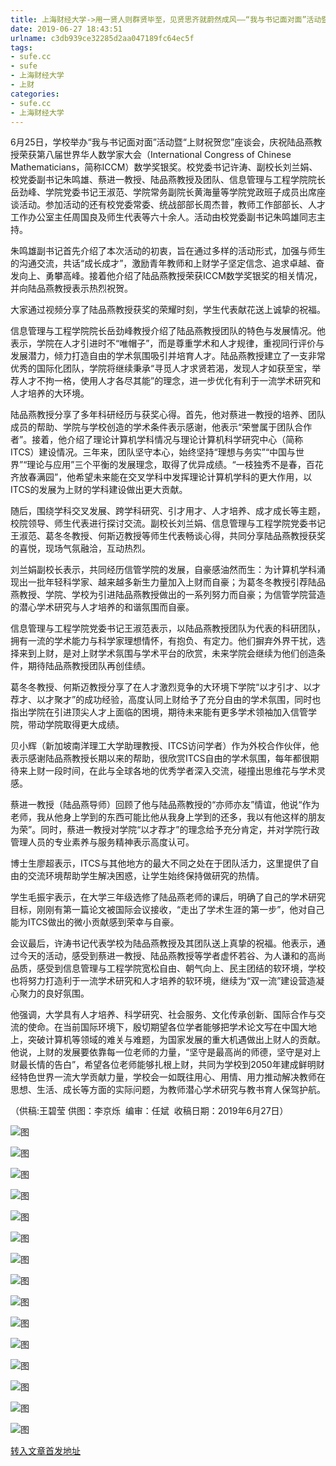 ```yaml
---
title: 上海财经大学->用一贤人则群贤毕至，见贤思齐就蔚然成风——“我与书记面对面”活动暨“上财祝贺您”座谈会举办 | sufe.cc
date: 2019-06-27 18:43:51
urlname: c3db939ce32285d2aa047189fc64ec5f
tags: 
- sufe.cc
- sufe
- 上海财经大学
- 上财
categories:
- sufe.cc
- 上海财经大学
---
```



6月25日，学校举办“我与书记面对面”活动暨“上财祝贺您”座谈会，庆祝陆品燕教授荣获第八届世界华人数学家大会（International Congress of Chinese Mathematicians，简称ICCM）数学奖银奖。校党委书记许涛、副校长刘兰娟、校党委副书记朱鸣雄、蔡进一教授、陆品燕教授及团队、信息管理与工程学院院长岳劲峰、学院党委书记王淑范、学院常务副院长黄海量等学院党政班子成员出席座谈活动。参加活动的还有校党委常委、统战部部长周杰普，教师工作部部长、人才工作办公室主任周国良及师生代表等六十余人。活动由校党委副书记朱鸣雄同志主持。

朱鸣雄副书记首先介绍了本次活动的初衷，旨在通过多样的活动形式，加强与师生的沟通交流，共话“成长成才”，激励青年教师和上财学子坚定信念、追求卓越、奋发向上、勇攀高峰。接着他介绍了陆品燕教授荣获ICCM数学奖银奖的相关情况，并向陆品燕教授表示热烈祝贺。

大家通过视频分享了陆品燕教授获奖的荣耀时刻，学生代表献花送上诚挚的祝福。

信息管理与工程学院院长岳劲峰教授介绍了陆品燕教授团队的特色与发展情况。他表示，学院在人才引进时不“唯帽子”，而是尊重学术和人才规律，重视同行评价与发展潜力，倾力打造自由的学术氛围吸引并培育人才。陆品燕教授建立了一支非常优秀的国际化团队，学院将继续秉承“寻觅人才求贤若渴，发现人才如获至宝，举荐人才不拘一格，使用人才各尽其能”的理念，进一步优化有利于一流学术研究和人才培养的大环境。

陆品燕教授分享了多年科研经历与获奖心得。首先，他对蔡进一教授的培养、团队成员的帮助、学院与学校创造的学术条件表示感谢，他表示“荣誉属于团队合作者”。接着，他介绍了理论计算机学科情况与理论计算机科学研究中心（简称ITCS）建设情况。三年来，团队坚守本心，始终坚持“理想与务实”“中国与世界”“理论与应用”三个平衡的发展理念，取得了优异成绩。“一枝独秀不是春，百花齐放春满园”，他希望未来能在交叉学科中发挥理论计算机学科的更大作用，以ITCS的发展为上财的学科建设做出更大贡献。

随后，围绕学科交叉发展、跨学科研究、引才用才、人才培养、成才成长等主题，校院领导、师生代表进行探讨交流。副校长刘兰娟、信息管理与工程学院党委书记王淑范、葛冬冬教授、何斯迈教授等师生代表畅谈心得，共同分享陆品燕教授获奖的喜悦，现场气氛融洽，互动热烈。

刘兰娟副校长表示，共同经历信管学院的发展，自豪感油然而生：为计算机学科涌现出一批年轻科学家、越来越多新生力量加入上财而自豪；为葛冬冬教授引荐陆品燕教授、学院、学校为引进陆品燕教授做出的一系列努力而自豪；为信管学院营造的潜心学术研究与人才培养的和谐氛围而自豪。

信息管理与工程学院党委书记王淑范表示，以陆品燕教授团队为代表的科研团队，拥有一流的学术能力与科学家理想情怀，有抱负、有定力。他们摒弃外界干扰，选择来到上财，是对上财学术氛围与学术平台的欣赏，未来学院会继续为他们创造条件，期待陆品燕教授团队再创佳绩。

葛冬冬教授、何斯迈教授分享了在人才激烈竞争的大环境下学院“以才引才、以才荐才、以才聚才”的成功经验，高度认同上财给予了充分自由的学术氛围，同时也指出学院在引进顶尖人才上面临的困境，期待未来能有更多学术领袖加入信管学院，带动学院取得更大成绩。

贝小辉（新加坡南洋理工大学助理教授、ITCS访问学者）作为外校合作伙伴，他表示感谢陆品燕教授长期以来的帮助，很欣赏ITCS自由的学术氛围，每年都很期待来上财一段时间，在此与全球各地的优秀学者深入交流，碰撞出思维花与学术灵感。

蔡进一教授（陆品燕导师）回顾了他与陆品燕教授的“亦师亦友”情谊，他说“作为老师，我从他身上学到的东西可能比他从我身上学到的还多，我以有他这样的朋友为荣”。同时，蔡进一教授对学院“以才荐才”的理念给予充分肯定，并对学院行政管理人员的专业素养与服务精神表示高度认可。

博士生廖超表示，ITCS与其他地方的最大不同之处在于团队活力，这里提供了自由的交流环境帮助学生解决困惑，让学生始终保持做研究的热情。

学生毛振宇表示，在大学三年级选修了陆品燕老师的课后，明确了自己的学术研究目标，刚刚有第一篇论文被国际会议接收，“走出了学术生涯的第一步”，他对自己能为ITCS做出的微小贡献感到荣幸与自豪。

会议最后，许涛书记代表学校为陆品燕教授及其团队送上真挚的祝福。他表示，通过今天的活动，感受到蔡进一教授、陆品燕教授等学者虚怀若谷、为人谦和的高尚品质，感受到信息管理与工程学院宽松自由、朝气向上、民主团结的软环境，学校也将努力打造利于一流学术研究和人才培养的软环境，继续为“双一流”建设营造凝心聚力的良好氛围。

他强调，大学具有人才培养、科学研究、社会服务、文化传承创新、国际合作与交流的使命。在当前国际环境下，殷切期望各位学者能够把学术论文写在中国大地上，突破计算机等领域的难关与难题，为国家发展的重大机遇做出上财人的贡献。他说，上财的发展要依靠每一位老师的力量，“坚守是最高尚的师德，坚守是对上财最长情的告白”，希望各位老师能够扎根上财，共同为学校到2050年建成鲜明财经特色世界一流大学贡献力量，学校会一如既往用心、用情、用力推动解决教师在思想、生活、成长等方面的实际问题，为教师潜心学术研究与教书育人保驾护航。

（供稿:王碧莹 供图：李京烁  编审：任斌  收稿日期：2019年6月27日）



![图](http://news.sufe.edu.cn/_upload/article/images/e9/56/683dab304b509b7cadf91ed1fdf0/f33861f2-5cd1-41a7-a758-9c0eb953f2e2.png)

![图](http://news.sufe.edu.cn/_upload/article/images/e9/56/683dab304b509b7cadf91ed1fdf0/79fad1b9-e9c6-4311-9aab-911d6e672d75.png)

![图](http://news.sufe.edu.cn/_upload/article/images/e9/56/683dab304b509b7cadf91ed1fdf0/91cec38d-a23d-4b41-a8f4-fbc98e017e62.png)

![图](http://news.sufe.edu.cn/_upload/article/images/e9/56/683dab304b509b7cadf91ed1fdf0/07033e04-d70c-4bc5-96fd-4d3df8174b5c.png)

![图](http://news.sufe.edu.cn/_upload/article/images/e9/56/683dab304b509b7cadf91ed1fdf0/1b92336e-7642-419b-96da-9911f32e37f9.png)

![图](http://news.sufe.edu.cn/_upload/article/images/e9/56/683dab304b509b7cadf91ed1fdf0/f002ceba-69c4-4b4e-90d9-6e4448c2bf07.png)

![图](http://news.sufe.edu.cn/_upload/article/images/e9/56/683dab304b509b7cadf91ed1fdf0/2d416b50-46dc-498f-85f3-a6dfc954326f.png)

![图](http://news.sufe.edu.cn/_upload/article/images/e9/56/683dab304b509b7cadf91ed1fdf0/7acb1711-7a44-4a9e-a099-39f7f362fc40.png)

![图](http://news.sufe.edu.cn/_upload/article/images/e9/56/683dab304b509b7cadf91ed1fdf0/14ab84f9-f9b2-4b15-b581-3fa6032648b0.png)

![图](http://news.sufe.edu.cn/_upload/article/images/e9/56/683dab304b509b7cadf91ed1fdf0/b4659fb4-70cb-433c-a09f-8aefd2dcf8f8.png)

![图](http://news.sufe.edu.cn/_upload/article/images/e9/56/683dab304b509b7cadf91ed1fdf0/525b09b3-b718-4061-b2e9-16193cf3dd45.png)

![图](http://news.sufe.edu.cn/_upload/article/images/e9/56/683dab304b509b7cadf91ed1fdf0/8cc95bc3-06e8-4277-b768-d82b63991537.png)

![图](http://news.sufe.edu.cn/_upload/article/images/e9/56/683dab304b509b7cadf91ed1fdf0/6b0f641c-c012-40eb-9ee7-8dbb49651c6d.png)

![图](http://news.sufe.edu.cn/_upload/article/images/e9/56/683dab304b509b7cadf91ed1fdf0/8f32ed10-2154-4220-9322-ab96d4832ad7.png)

![图](http://news.sufe.edu.cn/_upload/article/images/e9/56/683dab304b509b7cadf91ed1fdf0/d61b779e-f787-4d97-8f20-e4dbc02b08ac.png)

[转入文章首发地址](http://news.sufe.edu.cn/da/ac/c179a121516/page.htm)